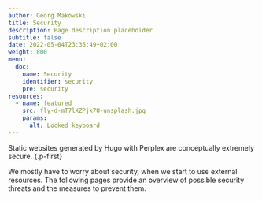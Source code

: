 ```yaml
---
author: Georg Makowski
title: Security
description: Page description placeholder
subtitle: false
date: 2022-05-04T23:36:49+02:00 
weight: 800
menu:
  doc:
    name: Security
    identifier: security
    pre: security
resources:
  - name: featured
    src: fly-d-mT7lXZPjk7U-unsplash.jpg
    params: 
      alt: Locked keyboard
---
```


Static websites generated by Hugo with Perplex are conceptually extremely secure.
{.p-first} <!--more-->

We mostly have to worry about security, when we start to use external resources. The following pages provide  an overview of possible security threats and the measures to prevent them.
